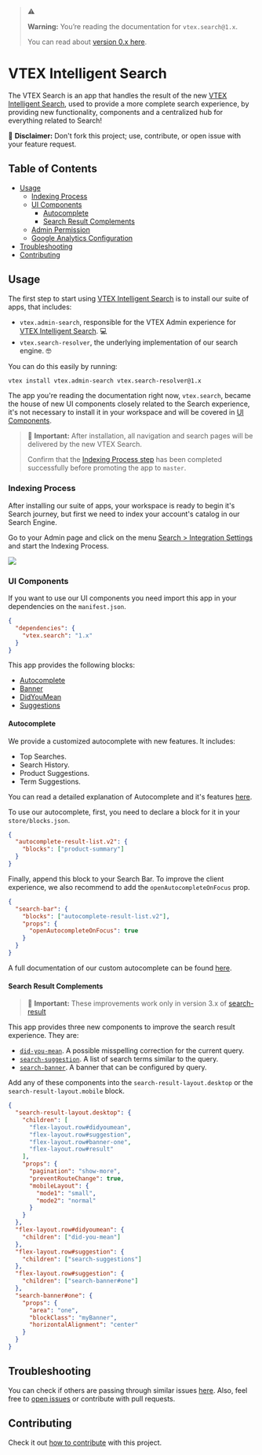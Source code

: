> :warning:
>
> **Warning:** You’re reading the documentation for `vtex.search@1.x`.
>
> You can read about [version 0.x here](https://github.com/vtex-apps/search/tree/0.x).

# VTEX Intelligent Search

The VTEX Search is an app that handles the result of the new [VTEX Intelligent Search](https://help.vtex.com/tracks/vtex-intelligent-search),
used to provide a more complete search experience, by providing new functionality, components and a centralized hub for everything related to Search!

:loudspeaker: **Disclaimer:** Don't fork this project; use, contribute, or open issue with your feature request.

## Table of Contents

- [Usage](#usage)
  - [Indexing Process](#indexing-process)
  - [UI Components](#ui-components)
    - [Autocomplete](#autocomplete)
    - [Search Result Complements](#search-result-complements)
  - [Admin Permission](#admin-permission)
  - [Google Analytics Configuration](#google-analytics-configuration)
- [Troubleshooting](#troubleshooting)
- [Contributing](#contributing)

## Usage

The first step to start using [VTEX Intelligent Search](https://help.vtex.com/tracks/vtex-intelligent-search) is to install
our suite of apps, that includes:

- `vtex.admin-search`, responsible for the VTEX Admin experience for [VTEX Intelligent Search](https://help.vtex.com/tracks/vtex-intelligent-search). :computer:
- `vtex.search-resolver`, the underlying implementation of our search engine. :nerd_face:

You can do this easily by running:

```sh
vtex install vtex.admin-search vtex.search-resolver@1.x
```

The app you're reading the documentation right now, `vtex.search`, became the house of new UI components closely
related to the Search experience, it's not necessary to install it in your workspace and will be covered in [UI Components](#ui-components).

> :loudspeaker: **Important:** After installation, all navigation and search pages will be delivered by the new VTEX Search.
>
> Confirm that the [Indexing Process step](#indexing-process) has been completed successfully before promoting the app to `master`.

### Indexing Process

After installing our suite of apps, your workspace is ready to begin it's Search journey, but first we need to index your
account's catalog in our Search Engine.

Go to your Admin page and click on the menu [Search > Integration Settings](https://help.vtex.com/tracks/vtex-intelligent-search--19wrbB7nEQcmwzDPl1l4Cb/6wKQgKmu2FT6084BJT7z5V)
and start the Indexing Process.

![](https://images.ctfassets.net/alneenqid6w5/6Dhh6x6Roi1vRePJDtbOFY/d642a9f13d421ef3f3062a5ff261ff39/config-int-EN.png)

### UI Components

If you want to use our UI components you need import this app in your dependencies on the `manifest.json`.

```json
{
  "dependencies": {
    "vtex.search": "1.x"
  }
}
```

This app provides the following blocks:

- [Autocomplete](#autocomplete)
- [Banner](#search-result-complements)
- [DidYouMean](#search-result-complements)
- [Suggestions](#search-result-complements)

#### Autocomplete

We provide a customized autocomplete with new features. It includes:

- Top Searches.
- Search History.
- Product Suggestions.
- Term Suggestions.

You can read a detailed explanation of Autocomplete and it's features [here](https://help.vtex.com/tracks/vtex-intelligent-search--19wrbB7nEQcmwzDPl1l4Cb/4gXFsEWjF7QF7UtI2GAvhL).

To use our autocomplete, first, you need to declare a block for it in your `store/blocks.json`.

```json
{
  "autocomplete-result-list.v2": {
    "blocks": ["product-summary"]
  }
}
```

Finally, append this block to your Search Bar. To improve the client experience, we also recommend to add the `openAutocompleteOnFocus` prop.

```json
{
  "search-bar": {
    "blocks": ["autocomplete-result-list.v2"],
    "props": {
      "openAutocompleteOnFocus": true
    }
  }
}
```

A full documentation of our custom autocomplete can be found [here](Autocomplete.md).

#### Search Result Complements

> :loudspeaker: **Important:** These improvements work only in version 3.x of
> [search-result](https://vtex.io/docs/components/search/vtex.search-result@3.x/)

This app provides three new components to improve the search result experience. They are:

- [`did-you-mean`](DidYouMean.md). A possible misspelling correction for the current query.
- [`search-suggestion`](Suggestions.md). A list of search terms similar to the query.
- [`search-banner`](Banner.md). A banner that can be configured by query.

Add any of these components into the `search-result-layout.desktop` or the `search-result-layout.mobile` block.

```json
{
  "search-result-layout.desktop": {
    "children": [
      "flex-layout.row#didyoumean",
      "flex-layout.row#suggestion",
      "flex-layout.row#banner-one",
      "flex-layout.row#result"
    ],
    "props": {
      "pagination": "show-more",
      "preventRouteChange": true,
      "mobileLayout": {
        "mode1": "small",
        "mode2": "normal"
      }
    }
  },
  "flex-layout.row#didyoumean": {
    "children": ["did-you-mean"]
  },
  "flex-layout.row#suggestion": {
    "children": ["search-suggestions"]
  },
  "flex-layout.row#suggestion": {
    "children": ["search-banner#one"]
  },
  "search-banner#one": {
    "props": {
      "area": "one",
      "blockClass": "myBanner",
      "horizontalAlignment": "center"
    }
  }
}
```

## Troubleshooting

You can check if others are passing through similar issues [here](https://github.com/vtex-apps/search/issues).
Also, feel free to [open issues](https://github.com/vtex-apps/search/issues/new) or contribute with pull requests.

## Contributing

Check it out [how to contribute](https://github.com/vtex-apps/awesome-io#contributing) with this project.
